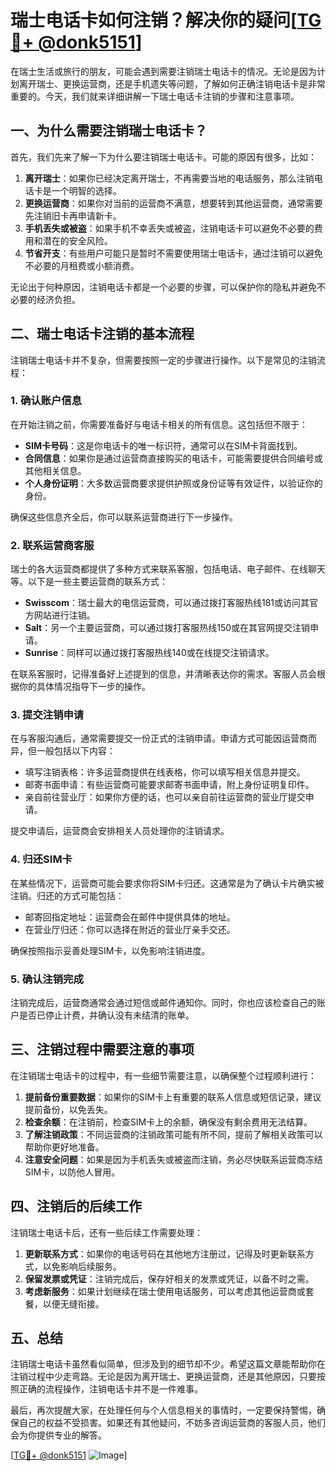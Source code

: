 # 瑞士电话卡如何注销？解决你的疑问[[TG💪+ @donk5151](https://t.me/s/donk5151)]

在瑞士生活或旅行的朋友，可能会遇到需要注销瑞士电话卡的情况。无论是因为计划离开瑞士、更换运营商，还是手机遗失等问题，了解如何正确注销电话卡是非常重要的。今天，我们就来详细讲解一下瑞士电话卡注销的步骤和注意事项。

## 一、为什么需要注销瑞士电话卡？

首先，我们先来了解一下为什么要注销瑞士电话卡。可能的原因有很多，比如：

1. **离开瑞士**：如果你已经决定离开瑞士，不再需要当地的电话服务，那么注销电话卡是一个明智的选择。
2. **更换运营商**：如果你对当前的运营商不满意，想要转到其他运营商，通常需要先注销旧卡再申请新卡。
3. **手机丢失或被盗**：如果手机不幸丢失或被盗，注销电话卡可以避免不必要的费用和潜在的安全风险。
4. **节省开支**：有些用户可能只是暂时不需要使用瑞士电话卡，通过注销可以避免不必要的月租费或小额消费。

无论出于何种原因，注销电话卡都是一个必要的步骤，可以保护你的隐私并避免不必要的经济负担。

## 二、瑞士电话卡注销的基本流程

注销瑞士电话卡并不复杂，但需要按照一定的步骤进行操作。以下是常见的注销流程：

### 1. **确认账户信息**

在开始注销之前，你需要准备好与电话卡相关的所有信息。这包括但不限于：

- **SIM卡号码**：这是你电话卡的唯一标识符，通常可以在SIM卡背面找到。
- **合同信息**：如果你是通过运营商直接购买的电话卡，可能需要提供合同编号或其他相关信息。
- **个人身份证明**：大多数运营商要求提供护照或身份证等有效证件，以验证你的身份。

确保这些信息齐全后，你可以联系运营商进行下一步操作。

### 2. **联系运营商客服**

瑞士的各大运营商都提供了多种方式来联系客服，包括电话、电子邮件、在线聊天等。以下是一些主要运营商的联系方式：

- **Swisscom**：瑞士最大的电信运营商，可以通过拨打客服热线181或访问其官方网站进行注销。
- **Salt**：另一个主要运营商，可以通过拨打客服热线150或在其官网提交注销申请。
- **Sunrise**：同样可以通过拨打客服热线140或在线提交注销请求。

在联系客服时，记得准备好上述提到的信息，并清晰表达你的需求。客服人员会根据你的具体情况指导下一步的操作。

### 3. **提交注销申请**

在与客服沟通后，通常需要提交一份正式的注销申请。申请方式可能因运营商而异，但一般包括以下内容：

- 填写注销表格：许多运营商提供在线表格，你可以填写相关信息并提交。
- 邮寄书面申请：有些运营商可能要求邮寄书面申请，附上身份证明复印件。
- 亲自前往营业厅：如果你方便的话，也可以亲自前往运营商的营业厅提交申请。

提交申请后，运营商会安排相关人员处理你的注销请求。

### 4. **归还SIM卡**

在某些情况下，运营商可能会要求你将SIM卡归还。这通常是为了确认卡片确实被注销。归还的方式可能包括：

- 邮寄回指定地址：运营商会在邮件中提供具体的地址。
- 在营业厅归还：你可以选择在附近的营业厅亲手交还。

确保按照指示妥善处理SIM卡，以免影响注销进度。

### 5. **确认注销完成**

注销完成后，运营商通常会通过短信或邮件通知你。同时，你也应该检查自己的账户是否已停止计费，并确认没有未结清的账单。

## 三、注销过程中需要注意的事项

在注销瑞士电话卡的过程中，有一些细节需要注意，以确保整个过程顺利进行：

1. **提前备份重要数据**：如果你的SIM卡上有重要的联系人信息或短信记录，建议提前备份，以免丢失。
2. **检查余额**：在注销前，检查SIM卡上的余额，确保没有剩余费用无法结算。
3. **了解注销政策**：不同运营商的注销政策可能有所不同，提前了解相关政策可以帮助你更好地准备。
4. **注意安全问题**：如果是因为手机丢失或被盗而注销，务必尽快联系运营商冻结SIM卡，以防他人冒用。

## 四、注销后的后续工作

注销瑞士电话卡后，还有一些后续工作需要处理：

1. **更新联系方式**：如果你的电话号码在其他地方注册过，记得及时更新联系方式，以免影响后续服务。
2. **保留发票或凭证**：注销完成后，保存好相关的发票或凭证，以备不时之需。
3. **考虑新服务**：如果计划继续在瑞士使用电话服务，可以考虑其他运营商或套餐，以便无缝衔接。

## 五、总结

注销瑞士电话卡虽然看似简单，但涉及到的细节却不少。希望这篇文章能帮助你在注销过程中少走弯路。无论是因为离开瑞士、更换运营商，还是其他原因，只要按照正确的流程操作，注销电话卡并不是一件难事。

最后，再次提醒大家，在处理任何与个人信息相关的事情时，一定要保持警惕，确保自己的权益不受损害。如果还有其他疑问，不妨多咨询运营商的客服人员，他们会为你提供专业的解答。

[[TG💪+ @donk5151](https://t.me/s/donk5151) ![Image](https://i.postimg.cc/rwNCRYN7/Snipaste-2025-04-30-17-27-05.png)]